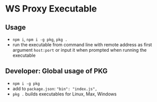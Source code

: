 # WS Proxy Executable

## Usage

- `npm i`, `npm i -g pkg`, `pkg .`
- run the executable from command line with remote address as first argument `host:port` or input it when prompted when running the executable

## Developer: Global usage of PKG

- `npm i -g pkg`
- add to `package.json`: `"bin": "index.js",`
- `pkg .` builds executables for Linux, Max, Windows
